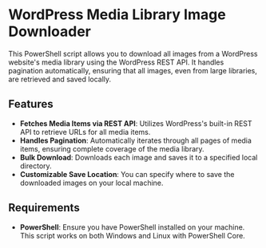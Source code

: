 # WordPress Media Library Image Downloader

This PowerShell script allows you to download all images from a WordPress website's media library using the WordPress REST API. It handles pagination automatically, ensuring that all images, even from large libraries, are retrieved and saved locally.

## Features

- **Fetches Media Items via REST API**: Utilizes WordPress's built-in REST API to retrieve URLs for all media items.
- **Handles Pagination**: Automatically iterates through all pages of media items, ensuring complete coverage of the media library.
- **Bulk Download**: Downloads each image and saves it to a specified local directory.
- **Customizable Save Location**: You can specify where to save the downloaded images on your local machine.

## Requirements

- **PowerShell**: Ensure you have PowerShell installed on your machine. This script works on both Windows and Linux with PowerShell Core.

